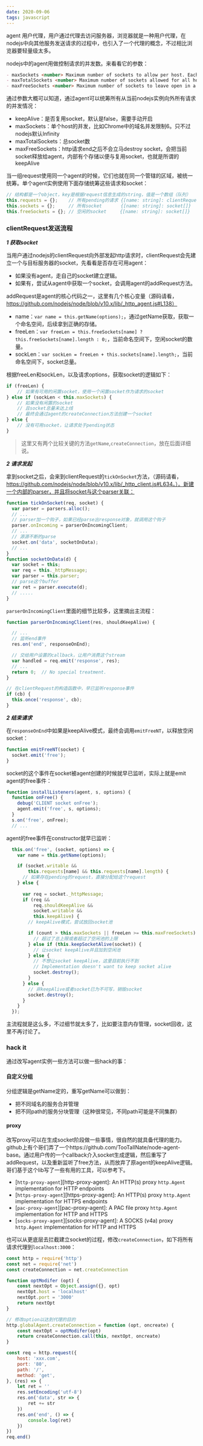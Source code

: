 ```yaml
---
date: 2020-09-06
tags: javascript
---
```


agent 用户代理，用户通过代理去访问服务器，浏览器就是一种用户代理，在nodejs中向其他服务发送请求的过程中，也引入了一个代理的概念，不过相比浏览器要轻量级太多。

nodejs中的agent用做控制请求的并发数。来看看它的参数：

```md
- maxSockets <number> Maximum number of sockets to allow per host. Each request will use a new socket until the maximum is reached. Default: Infinity.
- maxTotalSockets <number> Maximum number of sockets allowed for all hosts in total. Each request will use a new socket until the maximum is reached. Default: Infinity.
- maxFreeSockets <number> Maximum number of sockets to leave open in a free state. Only relevant if keepAlive is set to true. Default: 256.
```

通过参数大概可以知道，通过agent可以统筹所有从当前nodejs实例向外所有请求的并发情况：

- keepAlive：是否复用socket，默认是false，需要手动开启
- maxSockets：单个host的并发，比如Chrome中的域名并发限制6。只不过nodejs默认Infinity
- maxTotalSockets：总socket数
- maxFreeSockets：http请求end之后不会立马destroy socket，会把当前socket释放给agent，内部有个存储以便与复用socket，也就是所谓的keepAlive

当一组request使用同一个agent的时候，它们也就在同一个管辖的区域，被统一统筹。单个agent实例使用下面存储统筹这些请求和socket：

```js
// 结构都是一个object，key是根据request信息生成的string，值是一个数组（队列）
this.requests = {};    // 所有pending的请求 {[name: string]: clientRequest[]}
this.sockets = {};     // 所有socket       {[name: string]: socket[]}
this.freeSockets = {}; // 空闲的socket     {[name: string]: socket[]}
```

### clientRequest发送流程

***1 获取socket***

当用户通过nodejs的clientRequest向外部发起http请求时，clientRequest会先建立一个与目标服务器的socket，先看看是否存在可用agent：

- 如果没有agent，走自己的socket建立逻辑。
- 如果有，尝试从agent中获取一个socket，会调用agent的addRequest方法。

addRequest是agent的核心代码之一，这里有几个核心变量（源码请看，https://github.com/nodejs/node/blob/v10.x/lib/_http_agent.js#L138）

- name：`var name = this.getName(options);`，通过getName获取，获取一个命名空间，后续拿到正确的存储。
- freeLen：`var freeLen = this.freeSockets[name] ? this.freeSockets[name].length : 0;`，当前命名空间下，空闲socket的数量。
- sockLen：`var sockLen = freeLen + this.sockets[name].length;`，当前命名空间下，socket总量。

根据freeLen和sockLen，以及请求options，获取socket的逻辑如下：

```js
if (freeLen) {
    // 如果有可用的闲置socket，使用一个闲置socket作为请求的socket
} else if (sockLen < this.maxSockets) {
    // 如果没有闲置的socket
    // 且socket总量未达上线
    // 最终会通过agent的createConnection方法创建一个socket
} else {
    // 没有可用socket，让请求处于pending状态
}
```

> 这里又有两个比较关键的方法`getName`,`createConnection`，放在后面详细说。

***2 请求发起***

拿到socket之后，会来到clientRequest的`tickOnSocket`方法，（源码请看，https://github.com/nodejs/node/blob/v10.x/lib/_http_client.js#L634。）。新建一个内部的parser，并且将socket与这个parser关联：

```js
function tickOnSocket(req, socket) {
  var parser = parsers.alloc();
  // ...
  // parser加一个钩子，如果已经parse出response对象，就调用这个钩子
  parser.onIncoming = parserOnIncomingClient;
  // ...
  // 源源不断的parse
  socket.on('data', socketOnData);
  // ...
}
function socketOnData(d) {
  var socket = this;
  var req = this._httpMessage;
  var parser = this.parser;
  // parse这个buffer
  var ret = parser.execute(d);
  // .....
}
```

`parserOnIncomingClient`里面的细节比较多，这里摘出主流程：

```js
function parserOnIncomingClient(res, shouldKeepAlive) {

  // ...
  // 监听end事件
  res.on('end', responseOnEnd);

  // 交给用户设置的callback，让用户消费这个stream
  var handled = req.emit('response', res);
  // ...
  return 0;  // No special treatment.
}

// 在clientRequest的构造函数中，早已监听response事件
if (cb) {
  this.once('response', cb);
}
```

***2 结束请求***

在`responseOnEnd`中如果是keepAlive模式，最终会调用`emitFreeNT`，以释放空闲socket：

```js
function emitFreeNT(socket) {
  socket.emit('free');
}
```

socket的这个事件在socket被agent创建的时候就早已监听，实际上就是emit agent的free事件：

```js
function installListeners(agent, s, options) {
  function onFree() {
    debug('CLIENT socket onFree');
    agent.emit('free', s, options);
  }
  s.on('free', onFree);
  // ...
```

agent的free事件在constructor就早已监听：

```js
  this.on('free', (socket, options) => {
    var name = this.getName(options);

    if (socket.writable &&
        this.requests[name] && this.requests[name].length) {
      // 如果存在pending的request，直接分配给这个request
    } else {
      
      var req = socket._httpMessage;
      if (req &&
          req.shouldKeepAlive &&
          socket.writable &&
          this.keepAlive) {
        // keepAlive模式，尝试放回socket池

        if (count > this.maxSockets || freeLen >= this.maxFreeSockets) {
          // 超过了总上限或者超过了空闲池的上限
        } else if (this.keepSocketAlive(socket)) {
          // 让socket keepAlive并且加到空闲池
        } else {
          // 不想让socket keepAlive，这里目前执行不到
          // Implementation doesn't want to keep socket alive
          socket.destroy();
        }
      } else {
        // 非keepAlive或者socket已为不可写，销毁socket
        socket.destroy();
      }
    }
  });
```

主流程就是这么多，不过细节就太多了，比如要注意内存管理，socket回收，这里不再讨论了。

### hack it

通过改写agent实例一些方法可以做一些hack的事：

#### 自定义分组

分组逻辑是getName定的，重写getName可以做到：

- 把不同域名的服务合并管理
- 把不同path的服务分块管理（这种很常见，不同path可能是不同集群）

#### proxy

改写proxy可以在生成socket阶段做一些事情，很自然的就具备代理的能力。github上有个哥们弄了一个https://github.com/TooTallNate/node-agent-base。通过用户传的一个callback介入socket生成逻辑，然后重写了addRequest，以及重新监听了free方法，从而放弃了原agent的keepAlive逻辑。哥们基于这个lib写了一些有用的工具，可以参考下。

 * [`http-proxy-agent`][http-proxy-agent]: An HTTP(s) proxy `http.Agent` implementation for HTTP endpoints
 * [`https-proxy-agent`][https-proxy-agent]: An HTTP(s) proxy `http.Agent` implementation for HTTPS endpoints
 * [`pac-proxy-agent`][pac-proxy-agent]: A PAC file proxy `http.Agent` implementation for HTTP and HTTPS
 * [`socks-proxy-agent`][socks-proxy-agent]: A SOCKS (v4a) proxy `http.Agent` implementation for HTTP and HTTPS

也可以从更底层去拦截建立socket的过程，修改`createConnection`，如下将所有请求代理到`localhost:3000`：

```js
const http = require('http')
const net = require('net')
const createConnection = net.createConnection

function optModifer (opt) {
    const nextOpt = Object.assign({}, opt)
    nextOpt.host = 'localhost'
    nextOpt.port = '3000'
    return nextOpt
}

// 修改option以达到代理的目的
http.globalAgent.createConnection = function (opt, oncreate) {
    const nextOpt = optModifer(opt)
    return createConnection.call(this, nextOpt, oncreate)
}

const req = http.request({
    host: 'xxx.com',
    port: '80',
    path: '/',
    method: 'get',
}, (res) => {
    let ret = ''
    res.setEncoding('utf-8')
    res.on('data', str => {
        ret += str
    })
    res.on('end', () => {
        console.log(ret)
    })
})
req.end()
```